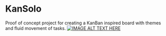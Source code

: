 # KanSolo
Proof of concept project for creating a KanBan inspired board with themes and fluid movement of tasks. 
[![IMAGE ALT TEXT HERE](https://img.youtube.com/vi/zKUTJyZ8OJE&list=PLuYtHWhqYUjrcsdX53A7yjmZQjAc31jGq/0.jpg)](https://www.youtube.com/watch?v=zKUTJyZ8OJE&list=PLuYtHWhqYUjrcsdX53A7yjmZQjAc31jGq)
